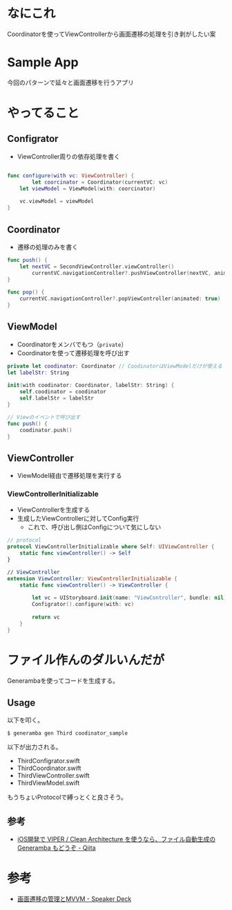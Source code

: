 # なにこれ
Coordinatorを使ってViewControllerから画面遷移の処理を引き剥がしたい案

# Sample App
今回のパターンで延々と画面遷移を行うアプリ

# やってること
## Configrator

* ViewController周りの依存処理を書く

```swift:Configrator.swift

func configure(with vc: ViewController) {
		let coorcinator = Coordinator(currentVC: vc)
    let viewModel = ViewModel(with: coorcinator)
        
    vc.viewModel = viewModel
}
```

## Coordinator

* 遷移の処理のみを書く

```swift:Coordinator.swift
func push() {
    let nextVC = SecondViewController.viewController()
		currentVC.navigationController?.pushViewController(nextVC, animated: true)
}
    
func pop() {
    currentVC.navigationController?.popViewController(animated: true)
}
```

## ViewModel

* Coordinatorをメンバでもつ（`private`）
* Coordinatorを使って遷移処理を呼び出す


```swift:ViewModel.swift
private let coodinator: Coordinator // CoodinatorはViewModelだけが使える
let labelStr: String
    
init(with coodinator: Coordinator, labelStr: String) {
    self.coodinator = coodinator
    self.labelStr = labelStr
}

// Viewのイベントで呼び出す
func push() {
    coodinator.push()
}

```

## ViewController
* ViewModel経由で遷移処理を実行する

### ViewControllerInitializable
* ViewControllerを生成する
* 生成したViewControllerに対してConfig実行
	* これで、呼び出し側はConfigについて気にしない

```swift
// protocol
protocol ViewControllerInitializable where Self: UIViewController {
    static func viewController() -> Self
}

// ViewController
extension ViewController: ViewControllerInitializable {
    static func viewController() -> ViewController {
        
        let vc = UIStoryboard.init(name: "ViewController", bundle: nil).instantiateInitialViewController() as! ViewController
        Configrator().configure(with: vc)
        
        return vc
    }
}
```

# ファイル作んのダルいんだが
Generambaを使ってコードを生成する。

## Usage

以下を叩く。

```
$ generamba gen Third coodinator_sample
```

以下が出力される。
- ThirdConfigrator.swift
- ThirdCoordinator.swift
- ThirdViewController.swift
- ThirdViewModel.swift

もうちょいProtocolで縛っとくと良さそう。

## 参考
* [iOS開発で VIPER / Clean Architecture を使うなら、ファイル自動生成の Generamba もどうぞ - Qiita](https://qiita.com/YKEI_mrn/items/d1f79ceddf6e009fdcd0)


# 参考
* [画面遷移の管理とMVVM - Speaker Deck](https://speakerdeck.com/yoching/hua-mian-qian-yi-falseguan-li-tomvvm)